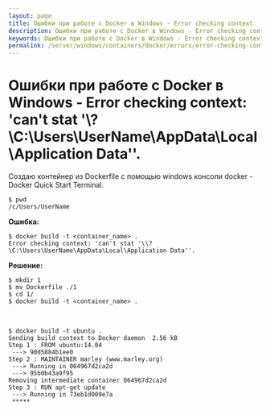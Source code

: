 ```yaml
---
layout: page
title: Ошибки при работе с Docker в Windows - Error checking context
description: Ошибки при работе с Docker в Windows - Error checking context
keywords: Ошибки при работе с Docker в Windows - Error checking context
permalink: /server/windows/containers/docker/errors/error-checking-context/
---
```


# Ошибки при работе с Docker в Windows - Error checking context: 'can't stat '\\?\C:\Users\UserName\AppData\Local\Application Data''.

Создаю контейнер из Dockerfile с помощью windows консоли docker - Docker Quick Start Terminal.

    $ pwd
    /c/Users/UserName

**Ошибка:**

    $ docker build -t <container_name> .
    Error checking context: 'can't stat '\\?\C:\Users\UserName\AppData\Local\Application Data''.

**Решение:**

    $ mkdir 1
    $ mv Dockerfile ./1
    $ cd 1/
    $ docker build -t <container_name> .

<br/>

    $ docker build -t ubuntu .
    Sending build context to Docker daemon  2.56 kB
    Step 1 : FROM ubuntu:14.04
     ---> 90d5884b1ee0
    Step 2 : MAINTAINER marley (www.marley.org)
     ---> Running in 064967d2ca2d
     ---> 95b0b43a9f95
    Removing intermediate container 064967d2ca2d
    Step 3 : RUN apt-get update
     ---> Running in 73eb1d009e7a
     *****
